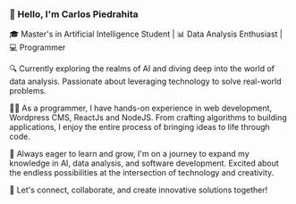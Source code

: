 ### 👋 Hello, I'm Carlos Piedrahita

🎓 Master's in Artificial Intelligence Student | 📊 Data Analysis Enthusiast | 💻 Programmer

🔍 Currently exploring the realms of AI and diving deep into the world of data analysis. Passionate about leveraging technology to solve real-world problems.

👨‍💻 As a programmer, I have hands-on experience in web development, Wordpress CMS, ReactJs and NodeJS. From crafting algorithms to building applications, I enjoy the entire process of bringing ideas to life through code.

🌱 Always eager to learn and grow, I'm on a journey to expand my knowledge in AI, data analysis, and software development. Excited about the endless possibilities at the intersection of technology and creativity.

🚀 Let's connect, collaborate, and create innovative solutions together!




